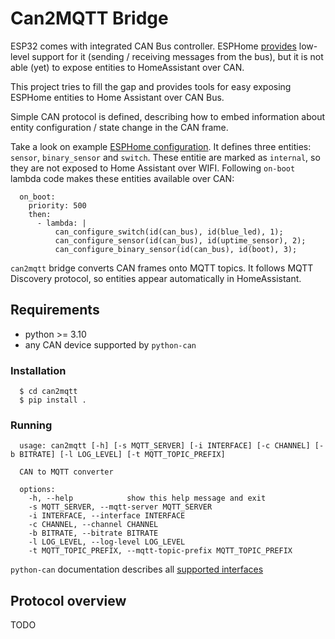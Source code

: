 # Can2MQTT Bridge

ESP32 comes with integrated CAN Bus controller. ESPHome [provides](https://esphome.io/components/canbus.html) low-level support for it (sending / receiving messages from the bus), but it is not able (yet) to expose entities to HomeAssistant over CAN.

This project tries to fill the gap and provides tools for easy exposing ESPHome entities to Home Assistant over CAN Bus.

Simple CAN protocol is defined, describing how to embed information about entity configuration / state change in the CAN frame.

Take a look on example [ESPHome configuration](https://github.com/mrk-its/can2mqtt/tree/main/esphome/config).
It defines three entities: `sensor`, `binary_sensor` and `switch`. These entitie are marked as `internal`, so they are not exposed to Home Assistant over WIFI. Following `on-boot` lambda code makes these entities available over CAN:
```
  on_boot:
    priority: 500
    then:
      - lambda: |
          can_configure_switch(id(can_bus), id(blue_led), 1);
          can_configure_sensor(id(can_bus), id(uptime_sensor), 2);
          can_configure_binary_sensor(id(can_bus), id(boot), 3);
```

`can2mqtt` bridge converts CAN frames onto MQTT topics. It follows MQTT Discovery protocol, so entities appear automatically in HomeAssistant.

## Requirements

* python >= 3.10
* any CAN device supported by `python-can`

### Installation

```
  $ cd can2mqtt
  $ pip install .
```

### Running

```
  usage: can2mqtt [-h] [-s MQTT_SERVER] [-i INTERFACE] [-c CHANNEL] [-b BITRATE] [-l LOG_LEVEL] [-t MQTT_TOPIC_PREFIX]

  CAN to MQTT converter

  options:
    -h, --help            show this help message and exit
    -s MQTT_SERVER, --mqtt-server MQTT_SERVER
    -i INTERFACE, --interface INTERFACE
    -c CHANNEL, --channel CHANNEL
    -b BITRATE, --bitrate BITRATE
    -l LOG_LEVEL, --log-level LOG_LEVEL
    -t MQTT_TOPIC_PREFIX, --mqtt-topic-prefix MQTT_TOPIC_PREFIX
```

`python-can` documentation describes all [supported interfaces](https://python-can.readthedocs.io/en/stable/configuration.html#interface-names)

## Protocol overview

TODO

